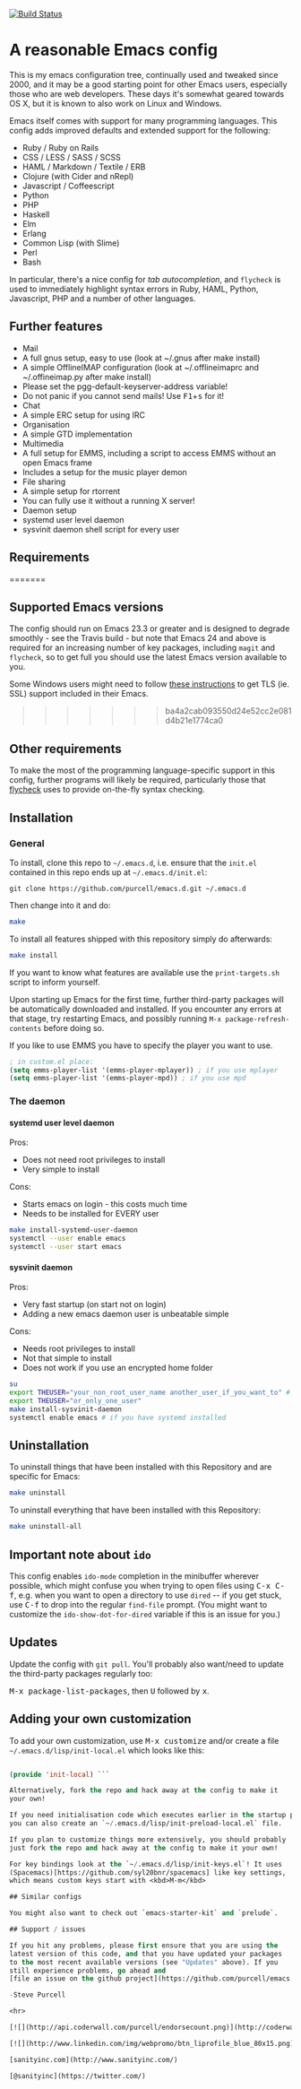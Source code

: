 [![Build Status](https://travis-ci.org/purcell/emacs.d.png?branch=master)](https://travis-ci.org/purcell/emacs.d)

# A reasonable Emacs config

This is my emacs configuration tree, continually used and tweaked
since 2000, and it may be a good starting point for other Emacs users,
especially those who are web developers. These days it's somewhat
geared towards OS X, but it is known to also work on Linux and
Windows.

Emacs itself comes with support for many programming languages. This
config adds improved defaults and extended support for the following:

* Ruby / Ruby on Rails
* CSS / LESS / SASS / SCSS
* HAML / Markdown / Textile / ERB
* Clojure (with Cider and nRepl)
* Javascript / Coffeescript
* Python
* PHP
* Haskell
* Elm
* Erlang
* Common Lisp (with Slime)
* Perl
* Bash

In particular, there's a nice config for *tab autocompletion*, and
`flycheck` is used to immediately highlight syntax errors in Ruby, HAML,
Python, Javascript, PHP and a number of other languages.

## Further features

* Mail
 * A full gnus setup, easy to use (look at ~/.gnus after make install)
 * A simple OfflineIMAP configuration (look at ~/.offlineimaprc and
   ~/.offineimap.py after make install)
 * Please set the pgg-default-keyserver-address variable!
 * Do not panic if you cannot send mails! Use
   <kbd>F1</kbd>+<kbd>s</kbd> for it!
* Chat
 * A simple ERC setup for using IRC
* Organisation
 * A simple GTD implementation
* Multimedia
 * A full setup for EMMS, including a script to access EMMS without an
   open Emacs frame
 * Includes a setup for the music player demon
* File sharing
 * A simple setup for rtorrent
* You can fully use it without a running X server!
* Daemon setup
 * systemd user level daemon
 * sysvinit daemon shell script for every user

## Requirements
=======
## Supported Emacs versions

The config should run on Emacs 23.3 or greater and is designed to
degrade smoothly - see the Travis build - but note that Emacs 24 and
above is required for an increasing number of key packages, including
`magit` and `flycheck`, so to get full you should use the latest Emacs
version available to you.

Some Windows users might need to follow
[these instructions](http://xn--9dbdkw.se/diary/how_to_enable_GnuTLS_for_Emacs_24_on_Windows/index.en.html)
to get TLS (ie. SSL) support included in their Emacs.
>>>>>>> ba4a2cab093550d24e52cc2e081d4b21e1774ca0

## Other requirements

To make the most of the programming language-specific support in this
config, further programs will likely be required, particularly those
that [flycheck](https://github.com/flycheck/flycheck) uses to provide
on-the-fly syntax checking.

## Installation
### General
To install, clone this repo to `~/.emacs.d`, i.e. ensure that the
`init.el` contained in this repo ends up at `~/.emacs.d/init.el`:

``` git clone https://github.com/purcell/emacs.d.git ~/.emacs.d ```

Then change into it and do:
```bash
make
```

To install all features shipped with this repository simply do
afterwards:
```bash
make install
```

If you want to know what features are available use the
`print-targets.sh` script to inform yourself.

Upon starting up Emacs for the first time, further third-party
packages will be automatically downloaded and installed. If you
encounter any errors at that stage, try restarting Emacs, and possibly
running `M-x package-refresh-contents` before doing so.



If you like to use EMMS you have to specify the player you want to
use.
```lisp
; in custom.el place:
(setq emms-player-list '(emms-player-mplayer)) ; if you use mplayer
(setq emms-player-list '(emms-player-mpd)) ; if you use mpd
```

### The daemon
#### systemd user level daemon
Pros:
* Does not need root privileges to install
* Very simple to install

Cons:
* Starts emacs on login - this costs much time
* Needs to be installed for EVERY user

```bash
make install-systemd-user-daemon
systemctl --user enable emacs
systemctl --user start emacs
```

#### sysvinit daemon
Pros:
* Very fast startup (on start not on login)
* Adding a new emacs daemon user is unbeatable simple

Cons:
* Needs root privileges to install
* Not that simple to install
* Does not work if you use an encrypted home folder

```bash
su
export THEUSER="your_non_root_user_name another_user_if_you_want_to" # optional
export THEUSER="or_only_one_user"
make install-sysvinit-daemon
systemctl enable emacs # if you have systemd installed
```


## Uninstallation

To uninstall things that have been installed with this Repository and
are specific for Emacs:

```bash
make uninstall
```

To uninstall everything that have been installed with this Repository:

```bash
make uninstall-all
```

## Important note about `ido`

This config enables `ido-mode` completion in the minibuffer wherever
possible, which might confuse you when trying to open files using
<kbd>C-x C-f</kbd>, e.g. when you want to open a directory to use
`dired` -- if you get stuck, use <kbd>C-f</kbd> to drop into the
regular `find-file` prompt. (You might want to customize the
`ido-show-dot-for-dired` variable if this is an issue for you.)

## Updates

Update the config with `git pull`. You'll probably also want/need to
update the third-party packages regularly too:

<kbd>M-x package-list-packages</kbd>, then <kbd>U</kbd> followed by
<kbd>x</kbd>.

## Adding your own customization

To add your own customization, use <kbd>M-x customize</kbd> and/or
create a file `~/.emacs.d/lisp/init-local.el` which looks like this:

```el ... your code here ...

(provide 'init-local) ```

Alternatively, fork the repo and hack away at the config to make it
your own!

If you need initialisation code which executes earlier in the startup process,
you can also create an `~/.emacs.d/lisp/init-preload-local.el` file.

If you plan to customize things more extensively, you should probably
just fork the repo and hack away at the config to make it your own!

For key bindings look at the `~/.emacs.d/lisp/init-keys.el`! It uses
(Spacemacs)[https://github.com/syl20bnr/spacemacs] like key settings,
which means custom keys start with <kbd>M-m</kbd>

## Similar configs

You might also want to check out `emacs-starter-kit` and `prelude`.

## Support / issues

If you hit any problems, please first ensure that you are using the
latest version of this code, and that you have updated your packages
to the most recent available versions (see "Updates" above). If you
still experience problems, go ahead and
[file an issue on the github project](https://github.com/purcell/emacs.d).

-Steve Purcell

<hr>

[![](http://api.coderwall.com/purcell/endorsecount.png)](http://coderwall.com/purcell)

[![](http://www.linkedin.com/img/webpromo/btn_liprofile_blue_80x15.png)](http://uk.linkedin.com/in/stevepurcell)

[sanityinc.com](http://www.sanityinc.com/)

[@sanityinc](https://twitter.com/)
